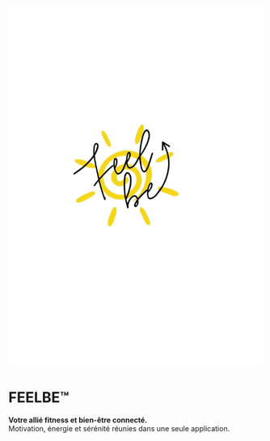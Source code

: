 ![Logo Feelbe](logo.jpg)
# FEELBE™

**Votre allié fitness et bien-être connecté.**  
Motivation, énergie et sérénité réunies dans une seule application.
